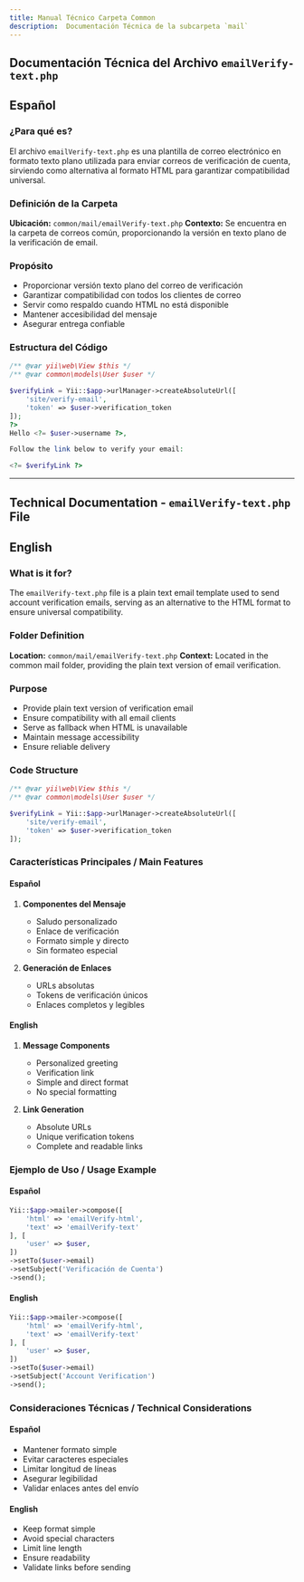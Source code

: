 ```yaml
---
title: Manual Técnico Carpeta Common
description:  Documentación Técnica de la subcarpeta `mail`
---
```


## Documentación Técnica del Archivo `emailVerify-text.php`

## Español

### ¿Para qué es?
El archivo `emailVerify-text.php` es una plantilla de correo electrónico en formato texto plano utilizada para enviar correos de verificación de cuenta, sirviendo como alternativa al formato HTML para garantizar compatibilidad universal.

### Definición de la Carpeta
**Ubicación:** `common/mail/emailVerify-text.php`
**Contexto:** Se encuentra en la carpeta de correos común, proporcionando la versión en texto plano de la verificación de email.

### Propósito
- Proporcionar versión texto plano del correo de verificación
- Garantizar compatibilidad con todos los clientes de correo
- Servir como respaldo cuando HTML no está disponible
- Mantener accesibilidad del mensaje
- Asegurar entrega confiable

### Estructura del Código
```php
/** @var yii\web\View $this */
/** @var common\models\User $user */

$verifyLink = Yii::$app->urlManager->createAbsoluteUrl([
    'site/verify-email', 
    'token' => $user->verification_token
]);
?>
Hello <?= $user->username ?>,

Follow the link below to verify your email:

<?= $verifyLink ?>
```

---

## Technical Documentation - `emailVerify-text.php` File

## English

### What is it for?
The `emailVerify-text.php` file is a plain text email template used to send account verification emails, serving as an alternative to the HTML format to ensure universal compatibility.

### Folder Definition
**Location:** `common/mail/emailVerify-text.php`
**Context:** Located in the common mail folder, providing the plain text version of email verification.

### Purpose
- Provide plain text version of verification email
- Ensure compatibility with all email clients
- Serve as fallback when HTML is unavailable
- Maintain message accessibility
- Ensure reliable delivery

### Code Structure
```php
/** @var yii\web\View $this */
/** @var common\models\User $user */

$verifyLink = Yii::$app->urlManager->createAbsoluteUrl([
    'site/verify-email', 
    'token' => $user->verification_token
]);
```

### Características Principales / Main Features

#### Español
1. **Componentes del Mensaje**
   - Saludo personalizado
   - Enlace de verificación
   - Formato simple y directo
   - Sin formateo especial

2. **Generación de Enlaces**
   - URLs absolutas
   - Tokens de verificación únicos
   - Enlaces completos y legibles

#### English
1. **Message Components**
   - Personalized greeting
   - Verification link
   - Simple and direct format
   - No special formatting

2. **Link Generation**
   - Absolute URLs
   - Unique verification tokens
   - Complete and readable links

### Ejemplo de Uso / Usage Example

#### Español
```php
Yii::$app->mailer->compose([
    'html' => 'emailVerify-html',
    'text' => 'emailVerify-text'
], [
    'user' => $user,
])
->setTo($user->email)
->setSubject('Verificación de Cuenta')
->send();
```

#### English
```php
Yii::$app->mailer->compose([
    'html' => 'emailVerify-html',
    'text' => 'emailVerify-text'
], [
    'user' => $user,
])
->setTo($user->email)
->setSubject('Account Verification')
->send();
```

### Consideraciones Técnicas / Technical Considerations

#### Español
- Mantener formato simple
- Evitar caracteres especiales
- Limitar longitud de líneas
- Asegurar legibilidad
- Validar enlaces antes del envío

#### English
- Keep format simple
- Avoid special characters
- Limit line length
- Ensure readability
- Validate links before sending


